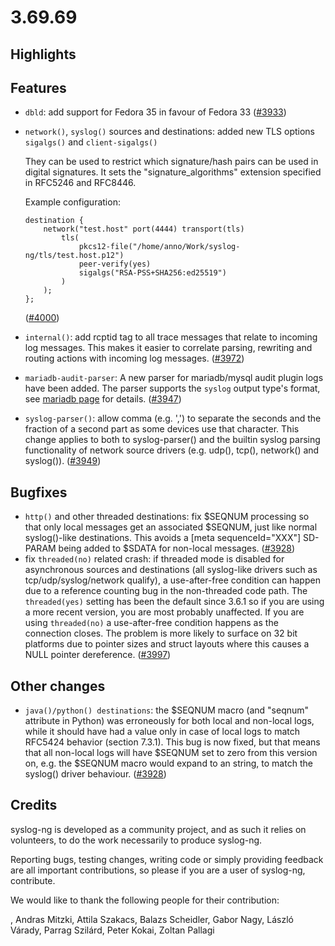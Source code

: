 3.69.69
=======

## Highlights

<Fill this block manually from the blocks below>

## Features

  * `dbld`: add support for Fedora 35 in favour of Fedora 33
    ([#3933](https://github.com/syslog-ng/syslog-ng/pull/3933))
  * `network()`, `syslog()` sources and destinations: added new TLS options `sigalgs()` and `client-sigalgs()`

    They can be used to restrict which signature/hash pairs can be used in digital signatures.
    It sets the "signature_algorithms" extension specified in RFC5246 and RFC8446.

    Example configuration:

    ```
    destination {
        network("test.host" port(4444) transport(tls)
            tls(
                pkcs12-file("/home/anno/Work/syslog-ng/tls/test.host.p12")
                peer-verify(yes)
                sigalgs("RSA-PSS+SHA256:ed25519")
            )
        );
    };
    ```
    ([#4000](https://github.com/syslog-ng/syslog-ng/pull/4000))
  * `internal()`: add rcptid tag to all trace messages that relate to incoming
    log messages.  This makes it easier to correlate parsing, rewriting and
    routing actions with incoming log messages.
    ([#3972](https://github.com/syslog-ng/syslog-ng/pull/3972))
  * `mariadb-audit-parser`: A new parser for mariadb/mysql audit plugin logs have been added. The parser supports the `syslog` output type's format, see [mariadb page](https://mariadb.com/kb/en/mariadb-audit-plugin) for details.
    ([#3947](https://github.com/syslog-ng/syslog-ng/pull/3947))
  * `syslog-parser()`: allow comma (e.g. ',') to separate the seconds and the fraction of a
    second part as some devices use that character. This change applies to both
    to syslog-parser() and the builtin syslog parsing functionality of network
    source drivers (e.g. udp(), tcp(), network() and syslog()).
    ([#3949](https://github.com/syslog-ng/syslog-ng/pull/3949))

## Bugfixes

  * `http()` and other threaded destinations: fix $SEQNUM processing so that
    only local messages get an associated $SEQNUM, just like normal
    syslog()-like destinations.  This avoids a [meta sequenceId="XXX"] SD-PARAM
    being added to $SDATA for non-local messages.
    ([#3928](https://github.com/syslog-ng/syslog-ng/pull/3928))
  * fix `threaded(no)` related crash: if threaded mode is disabled for
    asynchronous sources and destinations (all syslog-like drivers such as
    tcp/udp/syslog/network qualify), a use-after-free condition can happen due
    to a reference counting bug in the non-threaded code path.  The
    `threaded(yes)` setting has been the default since 3.6.1 so if you are using
    a more recent version, you are most probably unaffected.  If you are using
    `threaded(no)` a use-after-free condition happens as the connection closes.
    The problem is more likely to surface on 32 bit platforms due to pointer
    sizes and struct layouts where this causes a NULL pointer dereference.
    ([#3997](https://github.com/syslog-ng/syslog-ng/pull/3997))

## Other changes

  * `java()/python() destinations`: the $SEQNUM macro (and "seqnum" attribute in
    Python) was erroneously for both local and non-local logs, while it should
    have had a value only in case of local logs to match RFC5424 behavior
    (section 7.3.1).  This bug is now fixed, but that means that all non-local
    logs will have $SEQNUM set to zero from this version on, e.g.  the $SEQNUM
    macro would expand to an string, to match the syslog() driver behaviour.
    ([#3928](https://github.com/syslog-ng/syslog-ng/pull/3928))

## Credits

syslog-ng is developed as a community project, and as such it relies
on volunteers, to do the work necessarily to produce syslog-ng.

Reporting bugs, testing changes, writing code or simply providing
feedback are all important contributions, so please if you are a user
of syslog-ng, contribute.

We would like to thank the following people for their contribution:

, Andras Mitzki, Attila Szakacs, Balazs Scheidler, Gabor Nagy,
László Várady, Parrag Szilárd, Peter Kokai, Zoltan Pallagi
